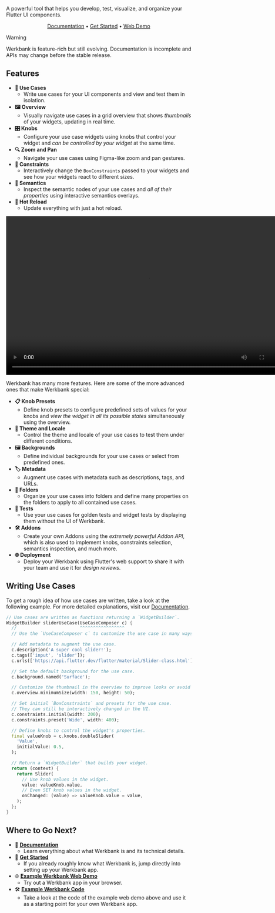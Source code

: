 A powerful tool that helps you develop, test, visualize, and organize your Flutter UI components.
<p align="center">
  <a href="https://pub.dev/documentation/werkbank/latest/topics/Welcome-topic.html">Documentation</a> •
  <a href="https://pub.dev/documentation/werkbank/latest/topics/Get%20Started-topic.html">Get Started</a> •
  <a href="https://example-werkbank-246cea10e259.playground.neusta-ms.de/">Web Demo</a>
</p>

> [!WARNING]
> Werkbank is feature-rich but still evolving. Documentation is incomplete and APIs may change before the stable release.

## Features
- **🧩 Use Cases**
  - Write use cases for your UI components and view and test them in isolation.
- **🖼️ Overview**
  - Visually navigate use cases in a grid overview that shows *thumbnails* of your widgets, updating in real time.
- **🎛️ Knobs**
  - Configure your use case widgets using knobs that control your widget and *can be controlled by your widget* at the same time.
- **🔍 Zoom and Pan**
  - Navigate your use cases using Figma-like zoom and pan gestures.
- **📏 Constraints**
  - Interactively change the `BoxConstraints` passed to your widgets and see how your widgets react to different sizes.
- **🧐 Semantics**
  - Inspect the semantic nodes of your use cases and *all of their properties* using interactive semantics overlays.
- **🔄 Hot Reload**
  - Update everything with just a hot reload.

<video width="768" height="432" loop autoplay src="https://github.com/user-attachments/assets/501685b9-cf81-49e0-b6c2-c4c0136cccb5">
</video>

Werkbank has many more features. Here are some of the more advanced ones that make Werkbank special:

- **📋 Knob Presets**
  - Define knob presets to configure predefined sets of values for your knobs and *view the widget in all its possible states* simultaneously using the overview.
- **🎨 Theme and Locale**
  - Control the theme and locale of your use cases to test them under different conditions.
- **🖼️ Backgrounds**
  - Define individual backgrounds for your use cases or select from predefined ones.
- **🏷️ Metadata**
  - Augment use cases with metadata such as descriptions, tags, and URLs.
- **📂 Folders**
  - Organize your use cases into folders and define many properties on the folders to apply to all contained use cases.
- **🧪 Tests**
  - Use your use cases for golden tests and widget tests by displaying them without the UI of Werkbank.
- **🛠️ Addons**
  - Create your own Addons using the *extremely powerful Addon API*, which is also used to implement knobs, constraints selection, semantics inspection, and much more.
- **🌐 Deployment**
  - Deploy your Werkbank using Flutter's web support to share it with your team and use it for *design reviews*.

## Writing Use Cases
To get a rough idea of how use cases are written, take a look at the following example.
For more detailed explanations, visit our [Documentation](https://pub.dev/documentation/werkbank/latest/topics/Welcome-topic.html).

```dart
// Use cases are written as functions returning a `WidgetBuilder`.
WidgetBuilder sliderUseCase(UseCaseComposer c) {
  //                        ^^^^^^^^^^^^^^^^^
  // Use the `UseCaseComposer c` to customize the use case in many ways.

  // Add metadata to augment the use case.
  c.description('A super cool slider!');
  c.tags(['input', 'slider']);
  c.urls(['https://api.flutter.dev/flutter/material/Slider-class.html']);

  // Set the default background for the use case.
  c.background.named('Surface');

  // Customize the thumbnail in the overview to improve looks or avoid overflows.
  c.overview.minimumSize(width: 150, height: 50);

  // Set initial `BoxConstraints` and presets for the use case.
  // They can still be interactively changed in the UI.
  c.constraints.initial(width: 200);
  c.constraints.preset('Wide', width: 400);

  // Define knobs to control the widget's properties.
  final valueKnob = c.knobs.doubleSlider(
    'Value',
    initialValue: 0.5,
  );

  // Return a `WidgetBuilder` that builds your widget.
  return (context) {
    return Slider(
      // Use knob values in the widget.
      value: valueKnob.value,
      // Even SET knob values in the widget.
      onChanged: (value) => valueKnob.value = value,
    );
  };
}
```

## Where to Go Next?
- 📖 [**Documentation**](https://pub.dev/documentation/werkbank/latest/topics/Welcome-topic.html)
  - Learn everything about what Werkbank is and its technical details.
- 🚀 [**Get Started**](https://pub.dev/documentation/werkbank/latest/topics/Get%20Started-topic.html)
  - If you already roughly know what Werkbank is, jump directly into setting up your Werkbank app.
- 🌐 [**Example Werkbank Web Demo**](https://example-werkbank-246cea10e259.playground.neusta-ms.de/)
  - Try out a Werkbank app in your browser.
- 🛠️ [**Example Werkbank Code**](https://github.com/neusta-mobile-solutions-gmbh/werkbank/tree/main/example/example_werkbank)
  - Take a look at the code of the example web demo above and use it as a starting point for your own Werkbank app. 
